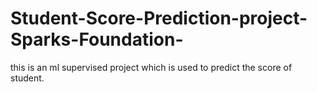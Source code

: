 # Student-Score-Prediction-project-Sparks-Foundation-
this is an ml supervised project which is used to predict the score of student.
